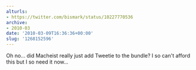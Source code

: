 ```yaml
---
alturls:
- https://twitter.com/bismark/status/10227770536
archive:
- 2010-03
date: '2010-03-09T16:36:36+00:00'
slug: '1268152596'
---
```


Oh no... did Macheist really just add Tweetie to the bundle? I so can't afford this but I so need it now...

